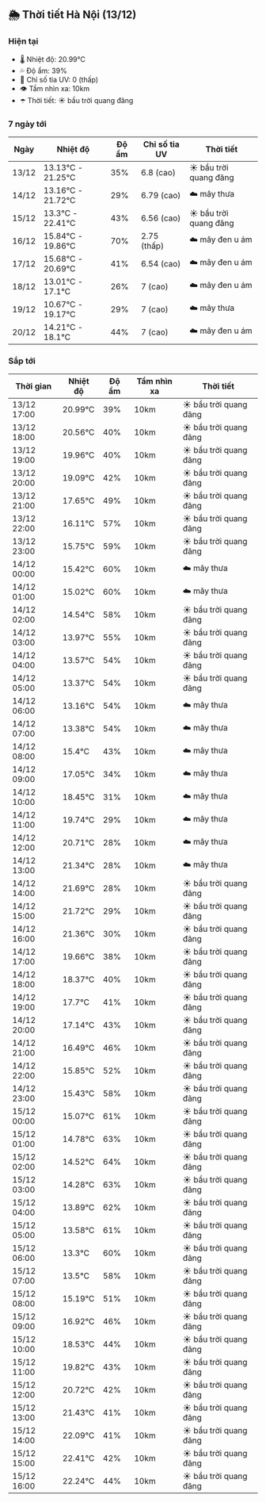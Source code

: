 ## 🌦️ Thời tiết Hà Nội (13/12)

### Hiện tại

- 🌡️ Nhiệt độ: 20.99℃
- 💦 Độ ẩm: 39%
- 🌟 Chỉ số tia UV: 0 (thấp)
- 👁️ Tầm nhìn xa: 10km
- ☂️ Thời tiết: ☀️ bầu trời quang đãng

### 7 ngày tới

| Ngày | Nhiệt độ | Độ ẩm | Chỉ số tia UV | Thời tiết |
| --- | --- | --- | --- | --- |
| 13/12 | 13.13℃ - 21.25℃ | 35% | 6.8 (cao) | ☀️ bầu trời quang đãng |
| 14/12 | 13.16℃ - 21.72℃ | 29% | 6.79 (cao) | ☁️ mây thưa |
| 15/12 | 13.3℃ - 22.41℃ | 43% | 6.56 (cao) | ☀️ bầu trời quang đãng |
| 16/12 | 15.84℃ - 19.86℃ | 70% | 2.75 (thấp) | ☁️ mây đen u ám |
| 17/12 | 15.68℃ - 20.69℃ | 41% | 6.54 (cao) | ☁️ mây đen u ám |
| 18/12 | 13.01℃ - 17.1℃ | 26% | 7 (cao) | ☁️ mây đen u ám |
| 19/12 | 10.67℃ - 19.17℃ | 29% | 7 (cao) | ☁️ mây thưa |
| 20/12 | 14.21℃ - 18.1℃ | 44% | 7 (cao) | ☁️ mây đen u ám |

### Sắp tới

| Thời gian | Nhiệt độ | Độ ẩm | Tầm nhìn xa | Thời tiết |
| --- | --- | --- | --- | --- |
| 13/12 17:00 | 20.99℃ | 39% | 10km | ☀️ bầu trời quang đãng |
| 13/12 18:00 | 20.56℃ | 40% | 10km | ☀️ bầu trời quang đãng |
| 13/12 19:00 | 19.96℃ | 40% | 10km | ☀️ bầu trời quang đãng |
| 13/12 20:00 | 19.09℃ | 42% | 10km | ☀️ bầu trời quang đãng |
| 13/12 21:00 | 17.65℃ | 49% | 10km | ☀️ bầu trời quang đãng |
| 13/12 22:00 | 16.11℃ | 57% | 10km | ☀️ bầu trời quang đãng |
| 13/12 23:00 | 15.75℃ | 59% | 10km | ☀️ bầu trời quang đãng |
| 14/12 00:00 | 15.42℃ | 60% | 10km | ☁️ mây thưa |
| 14/12 01:00 | 15.02℃ | 60% | 10km | ☁️ mây thưa |
| 14/12 02:00 | 14.54℃ | 58% | 10km | ☀️ bầu trời quang đãng |
| 14/12 03:00 | 13.97℃ | 55% | 10km | ☀️ bầu trời quang đãng |
| 14/12 04:00 | 13.57℃ | 54% | 10km | ☀️ bầu trời quang đãng |
| 14/12 05:00 | 13.37℃ | 54% | 10km | ☀️ bầu trời quang đãng |
| 14/12 06:00 | 13.16℃ | 54% | 10km | ☁️ mây thưa |
| 14/12 07:00 | 13.38℃ | 54% | 10km | ☁️ mây thưa |
| 14/12 08:00 | 15.4℃ | 43% | 10km | ☁️ mây thưa |
| 14/12 09:00 | 17.05℃ | 34% | 10km | ☁️ mây thưa |
| 14/12 10:00 | 18.45℃ | 31% | 10km | ☁️ mây thưa |
| 14/12 11:00 | 19.74℃ | 29% | 10km | ☁️ mây thưa |
| 14/12 12:00 | 20.71℃ | 28% | 10km | ☁️ mây thưa |
| 14/12 13:00 | 21.34℃ | 28% | 10km | ☁️ mây thưa |
| 14/12 14:00 | 21.69℃ | 28% | 10km | ☀️ bầu trời quang đãng |
| 14/12 15:00 | 21.72℃ | 29% | 10km | ☀️ bầu trời quang đãng |
| 14/12 16:00 | 21.36℃ | 30% | 10km | ☀️ bầu trời quang đãng |
| 14/12 17:00 | 19.66℃ | 38% | 10km | ☀️ bầu trời quang đãng |
| 14/12 18:00 | 18.37℃ | 40% | 10km | ☀️ bầu trời quang đãng |
| 14/12 19:00 | 17.7℃ | 41% | 10km | ☀️ bầu trời quang đãng |
| 14/12 20:00 | 17.14℃ | 43% | 10km | ☀️ bầu trời quang đãng |
| 14/12 21:00 | 16.49℃ | 46% | 10km | ☀️ bầu trời quang đãng |
| 14/12 22:00 | 15.85℃ | 52% | 10km | ☀️ bầu trời quang đãng |
| 14/12 23:00 | 15.43℃ | 58% | 10km | ☀️ bầu trời quang đãng |
| 15/12 00:00 | 15.07℃ | 61% | 10km | ☀️ bầu trời quang đãng |
| 15/12 01:00 | 14.78℃ | 63% | 10km | ☀️ bầu trời quang đãng |
| 15/12 02:00 | 14.52℃ | 64% | 10km | ☀️ bầu trời quang đãng |
| 15/12 03:00 | 14.28℃ | 63% | 10km | ☀️ bầu trời quang đãng |
| 15/12 04:00 | 13.89℃ | 62% | 10km | ☀️ bầu trời quang đãng |
| 15/12 05:00 | 13.58℃ | 61% | 10km | ☀️ bầu trời quang đãng |
| 15/12 06:00 | 13.3℃ | 60% | 10km | ☀️ bầu trời quang đãng |
| 15/12 07:00 | 13.5℃ | 58% | 10km | ☀️ bầu trời quang đãng |
| 15/12 08:00 | 15.19℃ | 51% | 10km | ☀️ bầu trời quang đãng |
| 15/12 09:00 | 16.92℃ | 46% | 10km | ☀️ bầu trời quang đãng |
| 15/12 10:00 | 18.53℃ | 44% | 10km | ☀️ bầu trời quang đãng |
| 15/12 11:00 | 19.82℃ | 43% | 10km | ☀️ bầu trời quang đãng |
| 15/12 12:00 | 20.72℃ | 42% | 10km | ☀️ bầu trời quang đãng |
| 15/12 13:00 | 21.43℃ | 41% | 10km | ☀️ bầu trời quang đãng |
| 15/12 14:00 | 22.09℃ | 41% | 10km | ☀️ bầu trời quang đãng |
| 15/12 15:00 | 22.41℃ | 42% | 10km | ☀️ bầu trời quang đãng |
| 15/12 16:00 | 22.24℃ | 44% | 10km | ☀️ bầu trời quang đãng |
